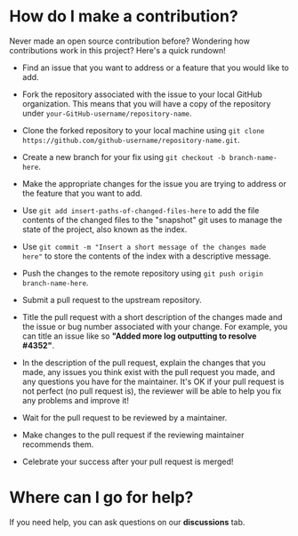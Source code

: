 # How do I make a contribution?

Never made an open source contribution before? Wondering how contributions work in this project? Here's a quick rundown!

- Find an issue that you want to address or a feature that you would like to add.

- Fork the repository associated with the issue to your local GitHub organization. This means that you will have a copy of the repository under `your-GitHub-username/repository-name`.

- Clone the forked repository to your local machine using `git clone https://github.com/github-username/repository-name.git`.

- Create a new branch for your fix using `git checkout -b branch-name-here`.

- Make the appropriate changes for the issue you are trying to address or the feature that you want to add.

- Use `git add insert-paths-of-changed-files-here` to add the file contents of the changed files to the "snapshot" git uses to manage the state of the project, also known as the index.

- Use `git commit -m "Insert a short message of the changes made here"` to store the contents of the index with a descriptive message.

- Push the changes to the remote repository using `git push origin branch-name-here`.

- Submit a pull request to the upstream repository.

- Title the pull request with a short description of the changes made and the issue or bug number associated with your change. For example, you can title an issue like so **"Added more log outputting to resolve #4352"**.

- In the description of the pull request, explain the changes that you made, any issues you think exist with the pull request you made, and any questions you have for the maintainer. It's OK if your pull request is not perfect (no pull request is), the reviewer will be able to help you fix any problems and improve it!

- Wait for the pull request to be reviewed by a maintainer.

- Make changes to the pull request if the reviewing maintainer recommends them.

- Celebrate your success after your pull request is merged!

# Where can I go for help?

If you need help, you can ask questions on our **discussions** tab.
